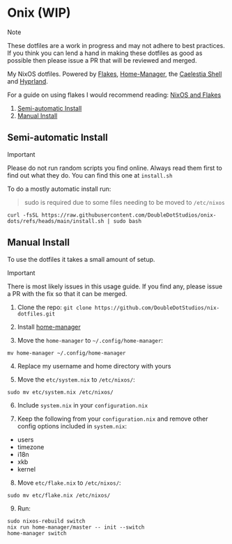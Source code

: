 # Onix (WIP)

> [!NOTE]
> These dotfiles are a work in progress and may
> not adhere to best practices. If you think you
> can lend a hand in making these dotfiles as good
> as possible then please issue a PR that will be
> reviewed and merged.

My NixOS dotfiles. Powered by [Flakes](https://nix.dev/concepts/flakes.html), [Home-Manager](https://nix-community.github.io/home-manager/index.xhtml), the [Caelestia Shell](https://github.com/caelestia-dots/shell) and [Hyprland](https://hypr.land).

For a guide on using flakes I would recommend reading: [NixOS and Flakes](https://nixos-and-flakes.thiscute.world)

1. [Semi-automatic Install](#semi-automatic-install)
2. [Manual Install](#manual-install)

## Semi-automatic Install
> [!IMPORTANT]
> Please do not run random scripts you find online.
> Always read them first to find out what they do.
> You can find this one at `install.sh`

To do a mostly automatic install run:
> sudo is required due to some files needing to be moved to `/etc/nixos`
```
curl -fsSL https://raw.githubusercontent.com/DoubleDotStudios/onix-dots/refs/heads/main/install.sh | sudo bash
```

## Manual Install
To use the dotfiles it takes a small amount of setup.

> [!IMPORTANT]
> There is most likely issues in this usage guide.
> If you find any, please issue a PR with the fix
> so that it can be merged.

1. Clone the repo:
`git clone https://github.com/DoubleDotStudios/nix-dotfiles.git`

2. Install [home-manager](https://nix-community.github.io/home-manager/index.xhtml)

3. Move the `home-manager` to `~/.config/home-manager`:
```console
mv home-manager ~/.config/home-manager
```

4. Replace my username and home directory with yours

5. Move the `etc/system.nix` to `/etc/nixos/`:
```console
sudo mv etc/system.nix /etc/nixos/
```

6. Include `system.nix` in your `configuration.nix`

7. Keep the following from your `configuration.nix` and remove other config options included in `system.nix`:
  - users
  - timezone
  - i18n
  - xkb
  - kernel

8. Move `etc/flake.nix` to `/etc/nixos/`:
```console
sudo mv etc/flake.nix /etc/nixos/
```

9. Run:
```console
sudo nixos-rebuild switch
nix run home-manager/master -- init --switch
home-manager switch
```
